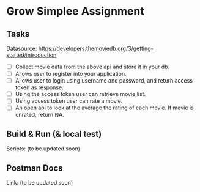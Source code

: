 # Grow Simplee Assignment

## Tasks

Datasource: https://developers.themoviedb.org/3/getting-started/introduction

 - [ ] Collect movie data from the above api and store it in your db.
 - [ ] Allows user to register into your application.
 - [ ] Allows user to login using username and password, and return access token as response.
 - [ ] Using the access token user can retrieve movie list.
 - [ ] Using access token user can rate a movie.
 - [ ] An open api to look at the average the rating of each movie. If movie is unrated, return NA.

## Build & Run (& local test)

Scripts: (to be updated soon)

## Postman Docs

Link: (to be updated soon)